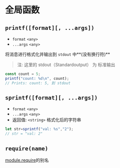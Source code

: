 # 全局函数

## `printf([format][, ...args])`
* `format` `<any>`
* `...args` `<any>`

将消息进行格式化并输出到  `stdout` 中**(没有换行符)**
> 注: 这里的 stdout（Standardoutput） 为 标准输出
```javascript
const count = 5;
printf("count: %d\n", count);
// Prints: count: 5, 到 stdout
```
<!-- 部分复制自 Node.JS 的文档 --> 

## `sprintf([format][, ...args])`
* `format` `<any>`
* `...args` `<any>`
* 返回值: `<string>` 格式化后的字符串
```javascript
let str=sprintf("val: %s","2");
// str = "val: 2"
```

## `require(name)`
[module.require](模块.md#modulerequirename)的别名

